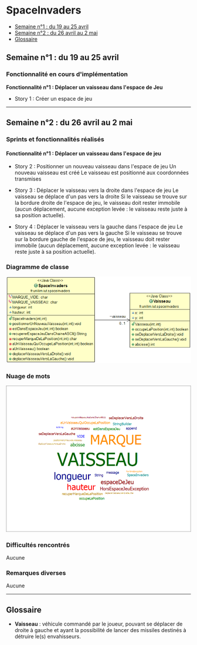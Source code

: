 # SpaceInvaders

- [Semaine n°1 : du 19 au 25 avril](#semaine1)
- [Semaine n°2 : du 26 avril au 2 mai](#semaine2)
- [Glossaire](#glossaire)

## Semaine n°1 : du 19 au 25 avril <a name="semaine1"></a>

### Fonctionnalité en cours d'implémentation

**Fonctionnalité n°1 : Déplacer un vaisseau dans l'espace de Jeu**

- Story 1 : Créer un espace de jeu

----
## Semaine n°2 : du 26 avril au 2 mai <a name="semaine2"></a>

### Sprints et fonctionnalités réalisés

#### Fonctionnalité n°1 : Déplacer un vaisseau dans l'espace de jeu

- Story 2 : Positionner un nouveau vaisseau dans l'espace de jeu
Un nouveau vaisseau est créé
Le vaisseau est positionné aux coordonnées transmises

- Story 3 : Déplacer le vaisseau vers la droite dans l'espace de jeu
Le vaisseau se déplace d'un pas vers la droite
Si le vaisseau se trouve sur la bordure droite de l'espace de jeu, le vaisseau doit rester immobile (aucun déplacement, aucune exception levée : le vaisseau reste juste à sa position actuelle).

- Story 4 : Déplacer le vaisseau vers la gauche dans l'espace de jeu
Le vaisseau se déplace d'un pas vers la gauche
Si le vaisseau se trouve sur la bordure gauche de l'espace de jeu, le vaisseau doit rester immobile (aucun déplacement, aucune exception levée : le vaisseau reste juste à sa position actuelle).

### Diagramme de classe

![Diagramme de classe Semaine 1](./images/diagClasseS1.png)

### Nuage de mots

![Nuage de mots Semaine 1](./images/nuageMotsS1.png)

### Difficultés rencontrés

Aucune

### Remarques diverses

Aucune

----

## Glossaire <a name="glossaire"></a>

- **Vaisseau** : véhicule commandé par le joueur, pouvant se déplacer de droite à gauche et ayant la possibilité de lancer des missiles destinés à détruire le(s) envahisseurs.
